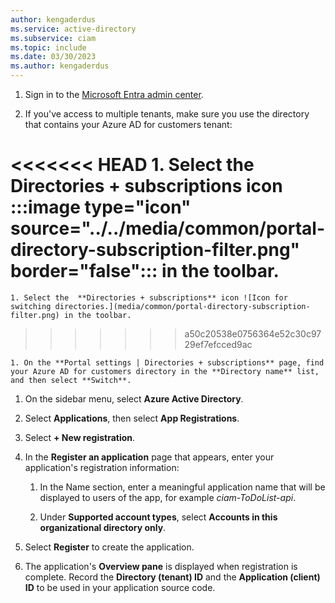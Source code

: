 ```yaml
---
author: kengaderdus
ms.service: active-directory
ms.subservice: ciam
ms.topic: include
ms.date: 03/30/2023
ms.author: kengaderdus
---
```

1. Sign in to the [Microsoft Entra admin center](https://entra.microsoft.com/).

1. If you've access to multiple tenants, make sure you use the directory that contains your Azure AD for customers tenant:
    
<<<<<<< HEAD
    1. Select the **Directories + subscriptions** icon :::image type="icon" source="../../media/common/portal-directory-subscription-filter.png" border="false"::: in the toolbar.
=======
    1. Select the  **Directories + subscriptions** icon ![Icon for switching directories.](media/common/portal-directory-subscription-filter.png) in the toolbar.
>>>>>>> a50c20538e0756364e52c30c9729ef7efcced9ac
    
    1. On the **Portal settings | Directories + subscriptions** page, find your Azure AD for customers directory in the **Directory name** list, and then select **Switch**. 

1. On the sidebar menu, select **Azure Active Directory**.

1. Select **Applications**, then select **App Registrations**.

1. Select **+ New registration**.

1. In the **Register an application** page that appears, enter your application's registration information:

    1. In the Name section, enter a meaningful application name that will be displayed to users of the app, for example *ciam-ToDoList-api*.

    1. Under **Supported account types**, select **Accounts in this organizational directory only**.

1. Select **Register** to create the application.

1. The application's **Overview pane** is displayed when registration is complete. Record the **Directory (tenant) ID** and the **Application (client) ID** to be used in your application source code.
